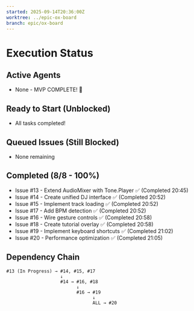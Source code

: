 ```yaml
---
started: 2025-09-14T20:36:00Z
worktree: ../epic-ox-board
branch: epic/ox-board
---
```


# Execution Status

## Active Agents
- None - MVP COMPLETE! 🎉

## Ready to Start (Unblocked)
- All tasks completed!

## Queued Issues (Still Blocked)
- None remaining

## Completed (8/8 - 100%)
- Issue #13 - Extend AudioMixer with Tone.Player ✅ (Completed 20:45)
- Issue #14 - Create unified DJ interface ✅ (Completed 20:52)
- Issue #15 - Implement track loading ✅ (Completed 20:52)
- Issue #17 - Add BPM detection ✅ (Completed 20:52)
- Issue #16 - Wire gesture controls ✅ (Completed 20:58)
- Issue #18 - Create tutorial overlay ✅ (Completed 20:58)
- Issue #19 - Implement keyboard shortcuts ✅ (Completed 21:02)
- Issue #20 - Performance optimization ✅ (Completed 21:05)

## Dependency Chain
```
#13 (In Progress) → #14, #15, #17
                    ↓
                    #14 → #16, #18
                          ↓
                          #16 → #19
                                ↓
                                ALL → #20
```